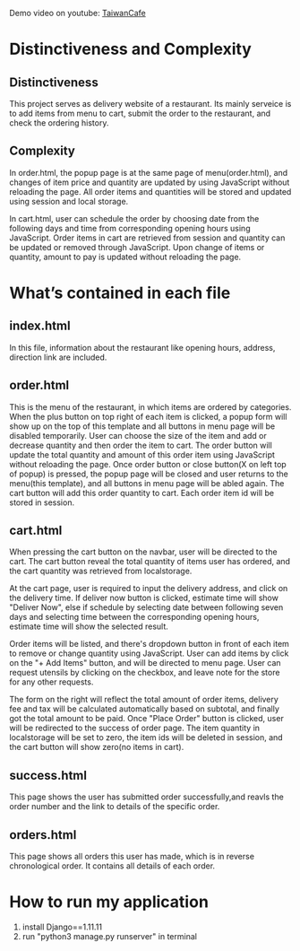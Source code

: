 Demo video on youtube: [TaiwanCafe](https://youtu.be/l_4ng7zpHPM)

# Distinctiveness and Complexity
## Distinctiveness
This project serves as delivery website of a restaurant. Its mainly serveice is to add items from menu to cart, submit the order to the restaurant, and check the ordering history. 

## Complexity
In order.html, the popup page is at the same page of menu(order.html), and changes of item price and quantity are updated by using JavaScript without reloading the page. All order items and quantities will be stored and updated using session and local storage. 

In cart.html, user can schedule the order by choosing date from the following days and time from corresponding opening hours using JavaScript. Order items in cart are retrieved from session and quantity can be updated or removed through JavaScript. Upon change of items or quantity, amount to pay is updated without reloading the page.

# What’s contained in each file
## index.html
In this file, information about the restaurant like opening hours, address, direction link are included.

## order.html
This is the menu of the restaurant, in which items are ordered by categories. When the plus button on top right of each item is clicked, a popup form will show up on the top of this template and all buttons in menu page will be disabled temporarily. User can choose the size of the item and add or decrease quantity and then order the item to cart. The order button will update the total quantity and amount of this order item using JavaScript without reloading the page. Once order button or close button(X on left top of popup) is pressed, the popup page will be closed and user returns to the menu(this template), and all buttons in menu page will be abled again. The cart button will add this order quantity to cart. Each order item id will be stored in session. 

## cart.html
When pressing the cart button on the navbar, user will be directed to the cart. The cart button reveal the total quantity of items user has ordered, and the cart quantity was retrieved from localstorage. 

At the cart page, user is required to input the delivery address, and click on the delivery time. If deliver now button is clicked, estimate time will show "Deliver Now", else if schedule by selecting date between following seven days and selecting time between the corresponding opening hours, estimate time will show the selected result. 

Order items will be listed, and there's dropdown button in front of each item to remove or change quantity using JavaScript. User can add items by click on the "+ Add Items" button, and will be directed to menu page. User can request utensils by clicking on the checkbox, and leave note for the store for any other requests.

The form on the right will reflect the total amount of order items, delivery fee and tax will be calculated automatically based on subtotal, and finally got the total amount to be paid. Once "Place Order" button is clicked, user will be redirected to the success of order page. The item quantity in localstorage will be set to zero, the item ids will be deleted in session, and the cart button will show zero(no items in cart).

## success.html
This page shows the user has submitted order successfully,and reavls the order number and the link to details of the specific order.

## orders.html
This page shows all orders this user has made, which is in reverse chronological order. It contains all details of each order.

# How to run my application
1. install Django==1.11.11
2. run "python3 manage.py runserver" in terminal
